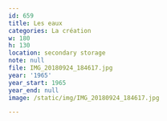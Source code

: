 ```yaml
---
id: 659
title: Les eaux
categories: La création
w: 180
h: 130
location: secondary storage
note: null
file: IMG_20180924_184617.jpg
year: '1965'
year_start: 1965
year_end: null
image: /static/img/IMG_20180924_184617.jpg

---
```

